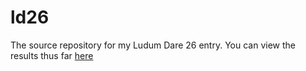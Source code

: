 ld26
====

The source repository for my Ludum Dare 26 entry. You can view the results thus far [here](http://htmlpreview.github.io/?https://github.com/markhildreth/ld26/blob/master/index.html)
